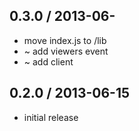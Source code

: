 ## 0.3.0 / 2013-06-

  * move index.js to /lib
  * ~ add viewers event
  * ~ add client

## 0.2.0 / 2013-06-15

  * initial release
